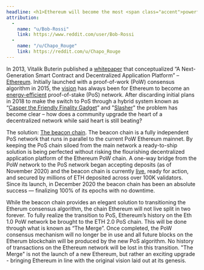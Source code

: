 ```yaml
---
headline: <h1>Ethereum will become the most <span class="accent">powerful</span>, most <span class="accent">used</span>, most <span class="accent">credibly-neutral</span>, and most <span class="accent accent-green">energy-efficient</span> blockchain network in&nbsp;the&nbsp;world.</h1>
attribution:
  -
    name: "u/Bob-Rossi"
    link: https://www.reddit.com/user/Bob-Rossi
  -
    name: "/u/Chapo_Rouge"
    link: https://reddit.com/u/Chapo_Rouge
---
```


In 2013, Vitalik Buterin published a [whitepaper](https://ethereum.org/en/whitepaper/) that conceptualized “A Next-Generation Smart Contract and Decentralized Application Platform” – [Ethereum](https://ethereum.org). Initially launched with a proof-of-work (PoW) consensus algorithm in 2015, the [vision](https://ethereum.org/en/eth2/vision/) has always been for Ethereum to become an [energy-efficient](https://spectrum.ieee.org/computing/networks/ethereum-plans-to-cut-its-absurd-energy-consumption-by-99-percent) proof-of-stake (PoS) network. After discarding initial plans in 2018 to make the switch to PoS through a hybrid system known as “[Casper the Friendly Finality Gadget](https://arxiv.org/pdf/1710.09437.pdf)” and "[Slasher](https://blog.ethereum.org/2014/01/15/slasher-a-punitive-proof-of-stake-algorithm/)" the problem has become clear – how does a community upgrade the heart of a decentralized network while said heart is still beating?

The solution: [The beacon chain](https://ethereum.org/en/eth2/beacon-chain/). The beacon chain is a fully independent PoS network that runs in parallel to the current PoW Ethereum mainnet. By keeping the PoS chain siloed from the main network a ready-to-ship solution is being perfected without risking the flourishing decentralized application platform of the Ethereum PoW chain. A one-way bridge from the PoW network to the PoS network began accepting deposits (as of November 2020) and the beacon chain is currently [live](https://beaconcha.in/), ready for action, and secured by millions of ETH deposited across over 100K validators. Since its launch, in December 2020 the beacon chain has been an absolute success — finalizing 100% of its epochs with no downtime.

While the beacon chain provides an elegant solution to transitioning the Etherum consensus algorithm, the chain Ethereum will not live split in two forever. To fully realize the transition to PoS, Ethereum’s history on the Eth 1.0 PoW network be brought to the ETH 2.0 PoS chain. This will be done through what is known as “The Merge”. Once completed, the PoW consensus mechanism will no longer be in use and all future blocks on the Etherum blockchain will be produced by the new PoS algorithm. No history of transactions on the Ethereum network will be lost in this transition. "The Merge" is not the launch of a new Ethereum, but rather an exciting upgrade - bringing Ethereum in line with the original vision laid out at its genesis.
